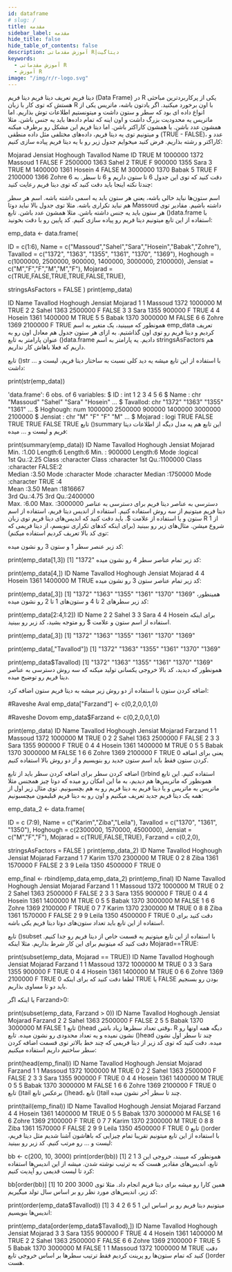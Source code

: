 ```yaml
---
id: dataframe
# slug: /
title: مقدمه
sidebar_label: مقدمه
hide_title: false
hide_table_of_contents: false
description: آموزش مقدماتی R|دیتاگیت
keywords:
  - آموزش مقدماتی R
  - آموزش R
image: "/img/r/r-logo.svg"
---
```


دیتا فریم
تعریف دیتا فریم
دیتا فریم (Data Frame) در R یکی از پرکاربردترین مباحثی هستش که توی کار با زبان R با اون برخورد میکنید. اگر یادتون باشه، ماتریس یکی از انواع داده ای بود که سطر و ستون داشت و میتونستیم اطلاعات توش بذاریم. اما ماتریس یه محدودیت بزرگ داشت و اون اینه که تمام داده‌ها باید یه جنس باشن. مثلا همشون عدد باشن. یا همشون کاراکتر باشن. اما دیتا فریم این مشکل رو برطرف میکنه و میتونیم توی یه دیتا فریم، داده‌های مختلفی مثل داده منطقی (TRUE - FALSE)، عدد و کاراکتر و رشته بذاریم. فرض کنید میخوایم جدول زیر رو با یه دیتا فریم پیاده سازی کنیم:

Mojarad	Jensiat	Hoghough	Tavallod	Name	ID
TRUE	M	1000000	1372	Massoud	1
FALSE	F	2500000	1363	Sahel	2
TRUE	F	900000	1355	Sara	3
TRUE	M	1400000	1361	Hosein	4
FALSE	M	3000000	1370	Babak	5
TRUE	F	2100000	1366	Zohre	6
دقت کنید که توی این جدول 6 تا ستون داریم و 6 تا سطر. به چندتا نکته اینجا باید دقت کنید که توی دیتا فریم رعایت کنید:

اسم ستون‌ها نباید خالی باشه، یعنی هر ستون باید یه اسمی داشته باشه.
اسم هر سطر هم نباید تکراری باشه. مثلا توی جدول بالا نباید دوتا Massoud داشته باشیم.
مقادیر توی هر ستون باید یه جنس داشته باشن. مثلا همشون عدد باشن.
تابع ()data.frame
با استفاده از این تابع میتونیم دیتا فریم رو پیاده سازی کنیم. کد پایین رو با دقت بخونید:

emp_data <- data.frame(
   
   ID = c(1:6), 
   Name = c("Massoud","Sahel","Sara","Hosein","Babak","Zohre"),
   Tavallod = c("1372", "1363", "1355", "1361", "1370", "1369"),
   Hoghough = c(1000000, 2500000, 900000, 1400000, 3000000, 2100000),
   Jensiat = c("M","F","F","M","M","F"),
   Mojarad = c(TRUE,FALSE,TRUE,TRUE,FALSE,TRUE),
   
   stringsAsFactors = FALSE
 )
 print(emp_data) 
 
 ID    Name Tavallod Hoghough Jensiat Mojarad
 1  1 Massoud     1372  1000000       M    TRUE
 2  2   Sahel     1363  2500000       F   FALSE
 3  3    Sara     1355   900000       F    TRUE
 4  4  Hosein     1361  1400000       M    TRUE
 5  5   Babak     1370  3000000       M   FALSE
 6  6   Zohre     1369  2100000       F    TRUE
همونطور که میبینید، یک متغیر به اسم emp_data تعریف کردیم و دیتا فریم رو توی اون گذاشتیم. به ازای هر ستون جدول هم معادل اون رو به عنوان پارامتر به تابع ()data.frame دادیم. یه پارامتر به اسم stringsAsFactors هم داریم که فعلا باهاش کار نداریم.

تابع ()str
با استفاده از این تابع میشه یه دید کلی نسبت به ساختار دیتا فریم، لیست و ... داشت:

print(str(emp_data))
 
 'data.frame':	6 obs. of  6 variables:
   $ ID      : int  1 2 3 4 5 6
 $ Name    : chr  "Massoud" "Sahel" "Sara" "Hosein" ...
 $ Tavallod: chr  "1372" "1363" "1355" "1361" ...
 $ Hoghough: num  1000000 2500000 900000 1400000 3000000 2100000
 $ Jensiat : chr  "M" "F" "F" "M" ...
 $ Mojarad : logi  TRUE FALSE TRUE TRUE FALSE TRUE
تابع ()summary
این تابع هم یه مدل دیگه از اطلاعات دیتا فریم و لیست و ... میده:

print(summary(emp_data))
 ID           Name             Tavallod            Hoghough         Jensiat           Mojarad       
 Min.   :1.00   Length:6           Length:6           Min.   : 900000   Length:6           Mode :logical  
 1st Qu.:2.25   Class :character   Class :character   1st Qu.:1100000   Class :character   FALSE:2        
 Median :3.50   Mode  :character   Mode  :character   Median :1750000   Mode  :character   TRUE :4        
 Mean   :3.50                                         Mean   :1816667                                     
 3rd Qu.:4.75                                         3rd Qu.:2400000                                     
 Max.   :6.00                                         Max.   :3000000
دسترسی به عناصر دیتا فریم
برای دسترسی به عناصر دیتا فریم میتونیم از سه روش استفاده کنیم. استفاده از اندیس دیتا فریم، استفاده از اسم ستون و یا استفاده از علامت $. باید دقت کنید که اندیس‌های دیتا فریم توی زبان R از 1 شروع میشن. مثال‌های زیر رو ببینید (برای اینکه کدهای تکراری ننویسم، از دیتا فریمی که توی کد بالا تعریف کردیم استفاده میکنم):

کد زیر عنصر سطر 1 و ستون 3 رو نشون میده:

print(emp_data[1,3]) 
 [1] "1372"
کد زیر تمام عناصر سطر 4 رو نشون میده:

print(emp_data[4,])
 ID   Name Tavallod Hoghough Jensiat Mojarad
 4  4 Hosein     1361  1400000       M    TRUE
کد زیر تمام عناصر ستون 3 رو نشون میده:

print(emp_data[,3])
 [1] "1372" "1363" "1355" "1361" "1370" "1369"
همینطور، کد زیر سطرهای 2 تا 4 و ستون‌های 1 تا 2 رو نشون میده:

print(emp_data[2:4,1:2])
   ID   Name
 2  2  Sahel
 3  3   Sara
 4  4 Hosein
برای اینکه استفاده از اسم ستون و علامت $ رو متوجه بشید، کد زیر رو ببینید.

print(emp_data[,3])
 [1] "1372" "1363" "1355" "1361" "1370" "1369"
 
 print(emp_data[,"Tavallod"])
 [1] "1372" "1363" "1355" "1361" "1370" "1369"
 
 print(emp_data$Tavallod)
 [1] "1372" "1363" "1355" "1361" "1370" "1369"
همونطور که دیدید، کد بالا خروجی یکسانی تولید میکنه که سه روش دسترسی به عناصر دیتا فریم رو توضیح میده.

اضافه کردن ستون
با استفاده از دو روش زیر میشه به دیتا فریم ستون اضافه کرد:

#Raveshe Aval
 emp_data["Farzand"] <- c(0,2,0,0,1,0)
 
 #Raveshe Dovom
 emp_data$Farzand <- c(0,2,0,0,1,0)
 
 print(emp_data)
 ID    Name Tavallod Hoghough Jensiat Mojarad Farzand
 1  1 Massoud     1372  1000000       M    TRUE       0
 2  2   Sahel     1363  2500000       F   FALSE       2
 3  3    Sara     1355   900000       F    TRUE       0
 4  4  Hosein     1361  1400000       M    TRUE       0
 5  5   Babak     1370  3000000       M   FALSE       1
 6  6   Zohre     1369  2100000       F    TRUE       0
یعنی برای اضافه کردن ستون فقط باید اسم ستون جدید رو بنویسیم و از دو روش بالا استفاده کنیم.

اضافه کردن سطر
برای اضافه کردن سطر باید از تابع ()rbind استفاده کنیم. این تابع همونطور که ماتریس‌ها هم دیدیم، به ما این امکان رو میده که دوتا چیز همجنس مثلا ماتریس به ماتریس و یا دیتا فریم به دیتا فریم رو به هم بچسبونیم. توی مثال زیر اول از همه یک دیتا فریم جدید تعریف میکنیم و اون رو به دیتا فریم قبلیمون میچسبونیم:

emp_data_2 <- data.frame(
   
   ID = c (7:9), 
   Name = c("Karim","Ziba","Leila"),
   Tavallod = c("1370", "1361", "1350"),
   Hoghough = c(2300000, 1570000, 4500000),
   Jensiat = c("M","F","F"),
   Mojarad = c(TRUE,FALSE,TRUE),
   Farzand = c(0,2,0),
   
   stringsAsFactors = FALSE
 )
 print(emp_data_2)
 ID  Name Tavallod Hoghough Jensiat Mojarad Farzand
 1  7 Karim     1370  2300000       M    TRUE       0
 2  8  Ziba     1361  1570000       F   FALSE       2
 3  9 Leila     1350  4500000       F    TRUE       0
 
 emp_final <- rbind(emp_data,emp_data_2)
 print(emp_final)
 ID    Name Tavallod Hoghough Jensiat Mojarad Farzand
 1  1 Massoud     1372  1000000       M    TRUE       0
 2  2   Sahel     1363  2500000       F   FALSE       2
 3  3    Sara     1355   900000       F    TRUE       0
 4  4  Hosein     1361  1400000       M    TRUE       0
 5  5   Babak     1370  3000000       M   FALSE       1
 6  6   Zohre     1369  2100000       F    TRUE       0
 7  7   Karim     1370  2300000       M    TRUE       0
 8  8    Ziba     1361  1570000       F   FALSE       2
 9  9   Leila     1350  4500000       F    TRUE       0
دقت کنید برای استفاده از این تابع باید تعداد ستون‌های دوتا دیتا فریم یکی باشه.

تابع ()subset
با استفاده از این تابع میتونیم یه قسمت خاص از دیتا فریم رو جدا کنیم. دقت کنید که میتونیم برای این کار شرط بذاریم. مثلا اینکه Mojarad==TRUE:

print(subset(emp_data, Mojarad == TRUE))
 ID    Name Tavallod Hoghough Jensiat Mojarad Farzand
 1  1 Massoud     1372  1000000       M    TRUE       0
 3  3    Sara     1355   900000       F    TRUE       0
 4  4  Hosein     1361  1400000       M    TRUE       0
 6  6   Zohre     1369  2100000       F    TRUE       0
لطفا دقت کنید که برای اینکه TRUE یا FALSE بودن رو بسنجیم باید دو تا مساوی بذاریم.

یا اینکه اگر Farzand>0:

print(subset(emp_data, Farzand > 0))
 ID  Name Tavallod Hoghough Jensiat Mojarad Farzand
 2  2 Sahel     1363  2500000       F   FALSE       2
 5  5 Babak     1370  3000000       M   FALSE       1
تابع ()head
وقتی تعداد سطرها زیاد باشن، R دیگه همه اونها رو نشون نمیده و یه تعداد محدودی رو نشون میده. تابع ()head چند تا سطر اول نشون میده. دقت کنید که توی کد زیر از دیتا فریمی که چند خط بالاتر توی قسمت اضافه کردن سطر ساختیم داریم استفاده میکنیم:

print(head(emp_final))
 ID    Name Tavallod Hoghough Jensiat Mojarad Farzand
 1  1 Massoud     1372  1000000       M    TRUE       0
 2  2   Sahel     1363  2500000       F   FALSE       2
 3  3    Sara     1355   900000       F    TRUE       0
 4  4  Hosein     1361  1400000       M    TRUE       0
 5  5   Babak     1370  3000000       M   FALSE       1
 6  6   Zohre     1369  2100000       F    TRUE       0
تابع ()tail
برعکس تابع ()head، تابع ()tail چند تا سطر آخر نشون میده.

print(tail(emp_final))
 ID   Name Tavallod Hoghough Jensiat Mojarad Farzand
 4  4 Hosein     1361  1400000       M    TRUE       0
 5  5  Babak     1370  3000000       M   FALSE       1
 6  6  Zohre     1369  2100000       F    TRUE       0
 7  7  Karim     1370  2300000       M    TRUE       0
 8  8   Ziba     1361  1570000       F   FALSE       2
 9  9  Leila     1350  4500000       F    TRUE       0
تابع ()order
با استفاده از این تابع میتونیم تقریبا تمام چیزایی که باهاشون آشنا شدیم مثل دیتا فریم، لیست و ... رو مرتب کنیم. کد زیر رو ببینید:

bb <- c(200, 10, 3000)
 print(order(bb))
 [1] 2 1 3
همونطور که میبیند، خروجی این تابع، اندیس‌های مقادیر هست که به ترتیب نوشته شدن. میشه از این اندیس‌ها استفاده کرد تا لیست قدیمی رو آپدیت کنیم:

bb[order(bb)]
 [1] 10 200 3000
همین کارا رو میشه برای دیتا فریم انجام داد. مثلا توی کد زیر، اندیس‌های مورد نظر رو بر اساس سال تولد میگیریم:

print(order(emp_data$Tavallod))
 [1] 3 4 2 6 5 1
میتونیم دیتا فریم رو بر اساس این اندیس‌ها بنویسیم:

print(emp_data[order(emp_data$Tavallod),])
 ID    Name Tavallod Hoghough Jensiat Mojarad
 3  3    Sara     1355   900000       F    TRUE
 4  4  Hosein     1361  1400000       M    TRUE
 2  2   Sahel     1363  2500000       F   FALSE
 6  6   Zohre     1369  2100000       F    TRUE
 5  5   Babak     1370  3000000       M   FALSE
 1  1 Massoud     1372  1000000       M    TRUE
دقت کنید که تمام ستون‌ها رو پرینت کردیم فقط ترتیب سطرها بر اساس خروجی تابع ()order هست.